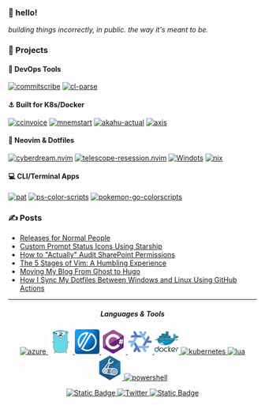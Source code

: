 ### 🙋 hello!

_building things incorrectly, in public. the way it's meant to be._

### 🔨 Projects

#### 🔄 DevOps Tools

[![commitscribe](https://github-readme-stats.vercel.app/api/pin/?username=scottmckendry&repo=commitscribe&theme=tokyonight&bg_color=00000000&description_lines_count=2)](https://github.com/scottmckendry/commitscribe)
[![cl-parse](https://github-readme-stats.vercel.app/api/pin/?username=scottmckendry&repo=cl-parse&theme=tokyonight&bg_color=00000000&description_lines_count=2)](https://github.com/scottmckendry/cl-parse)

#### ⚓ Built for K8s/Docker

[![ccinvoice](https://github-readme-stats.vercel.app/api/pin/?username=scottmckendry&repo=ccinvoice&theme=tokyonight&bg_color=00000000&description_lines_count=2)](https://github.com/scottmckendry/ccinvoice)
[![mnemstart](https://github-readme-stats.vercel.app/api/pin/?username=scottmckendry&repo=mnemstart&theme=tokyonight&bg_color=00000000&description_lines_count=2)](https://github.com/scottmckendry/mnemstart)
[![akahu-actual](https://github-readme-stats.vercel.app/api/pin/?username=scottmckendry&repo=akahu-actual&theme=tokyonight&bg_color=00000000&description_lines_count=2)](https://github.com/scottmckendry/akahu-actual)
[![axis](https://github-readme-stats.vercel.app/api/pin/?username=scottmckendry&repo=axis&theme=tokyonight&bg_color=00000000&description_lines_count=2)](https://github.com/scottmckendry/axis)

#### 📝 Neovim & Dotfiles

[![cyberdream.nvim](https://github-readme-stats.vercel.app/api/pin/?username=scottmckendry&repo=cyberdream.nvim&theme=tokyonight&bg_color=00000000&description_lines_count=2)](https://github.com/scottmckendry/cyberdream.nvim)
[![telescope-resession.nvim](https://github-readme-stats.vercel.app/api/pin/?username=scottmckendry&repo=telescope-resession.nvim&theme=tokyonight&bg_color=00000000&description_lines_count=2)](https://github.com/scottmckendry/telescope-resession.nvim)
[![Windots](https://github-readme-stats.vercel.app/api/pin/?username=scottmckendry&repo=windots&theme=tokyonight&bg_color=00000000&description_lines_count=2)](https://github.com/scottmckendry/windots)
[![nix](https://github-readme-stats.vercel.app/api/pin/?username=scottmckendry&repo=nix&theme=tokyonight&bg_color=00000000&description_lines_count=2)](https://github.com/scottmckendry/nix)

#### 💻 CLI/Terminal Apps

[![pat](https://github-readme-stats.vercel.app/api/pin/?username=scottmckendry&repo=pat&theme=tokyonight&bg_color=00000000&description_lines_count=2)](https://github.com/scottmckendry/pat)
[![ps-color-scripts](https://github-readme-stats.vercel.app/api/pin/?username=scottmckendry&repo=ps-color-scripts&theme=tokyonight&bg_color=00000000&description_lines_count=2)](https://github.com/scottmckendry/ps-color-scripts)
[![pokemon-go-colorscripts](https://github-readme-stats.vercel.app/api/pin/?username=scottmckendry&repo=pokemon-go-colorscripts&theme=tokyonight&bg_color=00000000&description_lines_count=2)](https://github.com/scottmckendry/pokemon-go-colorscripts)

### ✍️ Posts

<!-- BLOG-POST-LIST:START -->
- [Releases for Normal People](https://scottmckendry.tech/releases-for-normal-people/)
- [Custom Prompt Status Icons Using Starship](https://scottmckendry.tech/dotfile-icons/)
- [How to &quot;Actually&quot; Audit SharePoint Permissions](https://scottmckendry.tech/sp-permissions-audit/)
- [The 5 Stages of Vim: A Humbling Experience](https://scottmckendry.tech/posts/vim-humbling/)
- [Moving My Blog From Ghost to Hugo](https://scottmckendry.tech/posts/hugo-blog/)
- [How I Sync My Dotfiles Between Windows and Linux Using GitHub Actions](https://scottmckendry.tech/how-i-sync-my-dotfiles-between-windows-and-linux-using-github-actions/)
<!-- BLOG-POST-LIST:END -->

---

<h5 align="center">Languages & Tools</h5>

<p align="center"> 
    <a href="https://azure.microsoft.com/en-in/" target="_blank" rel="noreferrer"> 
        <img src="https://avatars.githubusercontent.com/u/6844498?s=200&v=4" alt="azure" width="50" height="50"/> 
    </a> 
    <a href="https://golang.org" target="_blank" rel="noreferrer">
        <img src="https://raw.githubusercontent.com/devicons/devicon/master/icons/go/go-original.svg" alt="go" width="50" height="50"/> 
    </a> 
    <a href="https://odin-lang.org/" target="_blank" rel="noreferrer"> 
        <img src="https://raw.githubusercontent.com/odin-lang/artwork/refs/heads/master/logo/emblem-260.png" alt="csharp" width="50" height="50"/> 
    </a> 
    <a href="https://www.w3schools.com/cs/" target="_blank" rel="noreferrer"> 
        <img src="https://raw.githubusercontent.com/devicons/devicon/master/icons/csharp/csharp-original.svg" alt="csharp" width="50" height="50"/> 
    </a> 
    <a href="https://odin-lang.org/" target="_blank" rel="noreferrer"> 
        <img src="https://raw.githubusercontent.com/devicons/devicon/master/icons/nixos/nixos-original.svg" alt="csharp" width="50" height="50"/> 
    </a> 
    <a href="https://www.docker.com/" target="_blank" rel="noreferrer"> 
        <img src="https://raw.githubusercontent.com/devicons/devicon/master/icons/docker/docker-original-wordmark.svg" alt="docker" width="50" height="50"/> 
    </a> 
    <a href="https://kubernetes.io" target="_blank" rel="noreferrer"> 
        <img src="https://www.vectorlogo.zone/logos/kubernetes/kubernetes-icon.svg" alt="kubernetes" width="50" height="50"/> 
    </a>
    <a href="https://www.lua.org" target="_blank" rel="noreferrer"> 
        <img src="https://upload.wikimedia.org/wikipedia/commons/thumb/c/cf/Lua-Logo.svg/600px-Lua-Logo.svg.png" alt="lua" width="50" height="50"/> 
    </a>
    <a href="https://aka.ms/bicep" target="_blank" rel="noreferrer"> 
        <img src="https://raw.githubusercontent.com/Azure/bicep/main/src/icons/bicep-logo-256.png" alt="bicep" width="50" height="50"/> 
    </a>
    <a href="https://github.com/PowerShell/PowerShell" target="_blank" rel="noreferrer">
        <img src="https://avatars.githubusercontent.com/u/11524380" alt="powershell" width="50" height="50"/> 
    </a> 
</p>

<p align="center">
    <a href="https://scottmckendry.tech">
        <img alt="Static Badge" src="https://img.shields.io/badge/-scottmckendry.tech-blue?style=for-the-badge&logo=firefox&logoColor=%23fff&color=%23334460">
    </a>
    <a href="https://twitter.com/scott_mckendry">
        <img alt="Twitter" src="https://img.shields.io/badge/-%40scott__mckendry-blue?style=for-the-badge&logo=x&color=%2315161e">
    </a>
    <a href="https://www.linkedin.com/in/scott-mckendry/">
        <img alt="Static Badge" src="https://img.shields.io/badge/-%40scott--mckendry-blue?style=for-the-badge&logo=linkedin&color=%231866be">
    </a>
</p>
